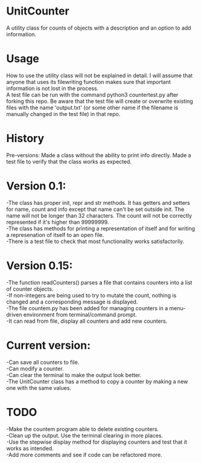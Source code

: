 # UnitCounter
A utility class for counts of objects with a description and an option to add information.

# Usage
How to use the utility class will not be explained in detail. I will assume that anyone that uses its filewriting function makes sure that important information is not lost in the process.  
A test file can be run with the command python3 countertest.py after forking this repo. Be aware that the test file will create or overwrite existing files with the name 'output.txt' (or some other name if the filename is manually changed in the test file) in that repo.  

# History
Pre-versions: Made a class without the ability to print info directly. Made a test file to verify that the class works as expected.  

# Version 0.1:
-The class has proper init, repr and str methods. It has getters and setters for name, count and info except that name can't be set outside init. The name will not be longer than 32 characters. The count will not be correctly represented if it's higher than 99999999.  
-The class has methods for printing a representation of itself and for writing a represenation of itself to an open file.  
-There is a test file to check that most functionality works satisfactorily.  

# Version 0.15:
-The function readCounters() parses a file that contains counters into a list of counter objects.  
-If non-integers are being used to try to mutate the count, nothing is changed and a corresponding message is displayed.  
-The file countem.py has been added for managing counters in a menu-driven environment from terminal/command prompt.  
-It can read from file, display all counters and add new counters.

# Current version:
-Can save all counters to file.  
-Can modify a counter.  
-Can clear the terminal to make the output look better.  
-The UnitCounter class has a method to copy a counter by making a new one with the same values.

# TODO
-Make the countem program able to delete existing counters.  
-Clean up the output. Use the terminal clearing in more places.  
-Use the stepwise display method for displaying counters and test that it works as intended.  
-Add more comments and see if code can be refactored more.
